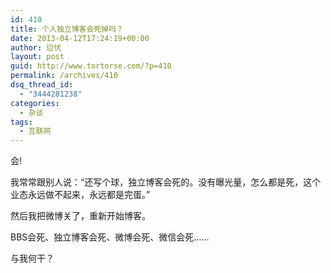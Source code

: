 ```yaml
---
id: 410
title: 个人独立博客会死掉吗？
date: 2013-04-12T17:24:19+00:00
author: 愆伏
layout: post
guid: http://www.tortorse.com/?p=410
permalink: /archives/410
dsq_thread_id:
  - "3444281238"
categories:
  - 杂谈
tags:
  - 互联网
---
```

会!

我常常跟别人说：“还写个球，独立博客会死的。没有曝光量，怎么都是死，这个业态永远做不起来，永远都是完蛋。”
  
然后我把微博关了，重新开始博客。
  
BBS会死、独立博客会死、微博会死、微信会死……
  
与我何干？